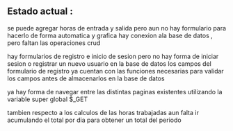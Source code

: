 ## Estado actual :

se puede agregar horas de entrada y salida
pero aun no hay formulario para hacerlo de forma automatica y grafica
hay conexion ala base de datos , pero faltan las operaciones crud

hay formularios de registro e inicio de sesion pero no hay
forma de iniciar sesion o registrar un nuevo usuario en la base de datos
los campos del formulario de registro ya cuentan con las funciones
necesarias para validar los campos antes de almacenarlos en la base de datos

ya hay forma de navegar entre las distintas paginas existentes
utilizando la variable super global $_GET

tambien respecto a los calculos de las horas trabajadas
aun falta ir acumulando el total por dia para obtener un total del periodo